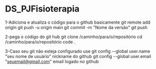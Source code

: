 # DS_PJFisioterapia
1-Adiciona e atualiza o código para o github basicamente
git remote add origin
git push -u origin main
git commit -m "Nome da versão"
git push 

2-pega o código do git hub
git clone  /caminho/para/o/repositório 
cd  /caminho/para/o/repositório
code .

3-Caso seu git não esteja configurado use
git config --global user.name "seu nome de usuário" nickname do github
git config --global user.email "seuemail@gmail.com" email logado no github